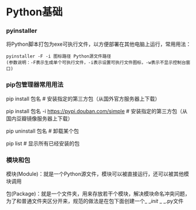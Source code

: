 # Python基础

### pyinstaller

将Python脚本打包为exe可执行文件，以方便部署在其他电脑上运行，常用用法：

```
pyinstaller -F -i 图标路径 Python源文件路径
(参数说明：-F表示生成单个可执行文件，-i表示设置可执行文件图标，-w表示不显示控制台窗口)
```



### pip包管理器常用用法

pip install 包名    # 安装指定的第三方包（从国外官方服务器上下载）

pip install 包名 -i https://pypi.douban.com/simple    # 安装指定的第三方包（从国内豆瓣镜像服务器上下载）

pip uninstall 包名    # 卸载某个包

pip list    # 显示所有已经安装的包



### 模块和包

模块(Module)：就是一个Python源文件，模块可以被直接运行，还可以被其他模块调用

包(Package)：就是一个文件夹，用来存放若干个模块，解决模块命名冲突问题，为了和普通文件夹区分开来，规范的做法是在包下面创建一个_ __init_ _ _.py文件



